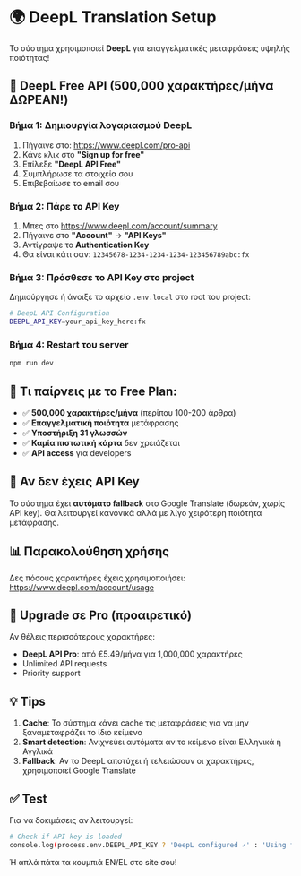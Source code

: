 # 🌍 DeepL Translation Setup

Το σύστημα χρησιμοποιεί **DeepL** για επαγγελματικές μεταφράσεις υψηλής ποιότητας!

## 🎁 DeepL Free API (500,000 χαρακτήρες/μήνα ΔΩΡΕΑΝ!)

### Βήμα 1: Δημιουργία λογαριασμού DeepL

1. Πήγαινε στο: https://www.deepl.com/pro-api
2. Κάνε κλικ στο **"Sign up for free"**
3. Επίλεξε **"DeepL API Free"**
4. Συμπλήρωσε τα στοιχεία σου
5. Επιβεβαίωσε το email σου

### Βήμα 2: Πάρε το API Key

1. Μπες στο https://www.deepl.com/account/summary
2. Πήγαινε στο **"Account"** → **"API Keys"**
3. Αντίγραψε το **Authentication Key**
4. Θα είναι κάτι σαν: `12345678-1234-1234-1234-123456789abc:fx`

### Βήμα 3: Πρόσθεσε το API Key στο project

Δημιούργησε ή άνοιξε το αρχείο `.env.local` στο root του project:

```bash
# DeepL API Configuration
DEEPL_API_KEY=your_api_key_here:fx
```

### Βήμα 4: Restart του server

```bash
npm run dev
```

## 🎯 Τι παίρνεις με το Free Plan:

- ✅ **500,000 χαρακτήρες/μήνα** (περίπου 100-200 άρθρα)
- ✅ **Επαγγελματική ποιότητα** μετάφρασης
- ✅ **Υποστήριξη 31 γλωσσών**
- ✅ **Καμία πιστωτική κάρτα** δεν χρειάζεται
- ✅ **API access** για developers

## 🔄 Αν δεν έχεις API Key

Το σύστημα έχει **αυτόματο fallback** στο Google Translate (δωρεάν, χωρίς API key).
Θα λειτουργεί κανονικά αλλά με λίγο χειρότερη ποιότητα μετάφρασης.

## 📊 Παρακολούθηση χρήσης

Δες πόσους χαρακτήρες έχεις χρησιμοποιήσει:
https://www.deepl.com/account/usage

## 🚀 Upgrade σε Pro (προαιρετικό)

Αν θέλεις περισσότερους χαρακτήρες:
- **DeepL API Pro**: από €5.49/μήνα για 1,000,000 χαρακτήρες
- Unlimited API requests
- Priority support

## 💡 Tips

1. **Cache**: Το σύστημα κάνει cache τις μεταφράσεις για να μην ξαναμεταφράζει το ίδιο κείμενο
2. **Smart detection**: Ανιχνεύει αυτόματα αν το κείμενο είναι Ελληνικά ή Αγγλικά
3. **Fallback**: Αν το DeepL αποτύχει ή τελειώσουν οι χαρακτήρες, χρησιμοποιεί Google Translate

## ✅ Test

Για να δοκιμάσεις αν λειτουργεί:

```bash
# Check if API key is loaded
console.log(process.env.DEEPL_API_KEY ? 'DeepL configured ✓' : 'Using fallback')
```

Ή απλά πάτα τα κουμπιά EN/EL στο site σου!

